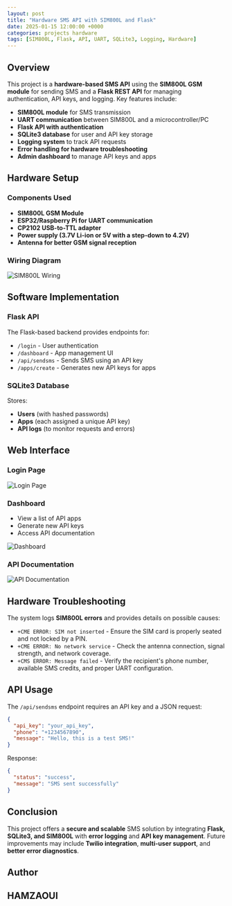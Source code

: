 ```yaml
---
layout: post
title: "Hardware SMS API with SIM800L and Flask"
date: 2025-01-15 12:00:00 +0000
categories: projects hardware
tags: [SIM800L, Flask, API, UART, SQLite3, Logging, Hardware]
---
```


## Overview
This project is a **hardware-based SMS API** using the **SIM800L GSM module** for sending SMS and a **Flask REST API** for managing authentication, API keys, and logging. Key features include:

- **SIM800L module** for SMS transmission
- **UART communication** between SIM800L and a microcontroller/PC
- **Flask API with authentication**
- **SQLite3 database** for user and API key storage
- **Logging system** to track API requests
- **Error handling for hardware troubleshooting**
- **Admin dashboard** to manage API keys and apps

## Hardware Setup

### Components Used
- **SIM800L GSM Module**
- **ESP32/Raspberry Pi for UART communication**
- **CP2102 USB-to-TTL adapter**
- **Power supply (3.7V Li-ion or 5V with a step-down to 4.2V)**
- **Antenna for better GSM signal reception**

### Wiring Diagram
![SIM800L Wiring](https://ishamzaoui.github.io/images/projects/sms-api/home.png)

## Software Implementation

### Flask API
The Flask-based backend provides endpoints for:

- `/login` - User authentication
- `/dashboard` - App management UI
- `/api/sendsms` - Sends SMS using an API key
- `/apps/create` - Generates new API keys for apps

### SQLite3 Database
Stores:
- **Users** (with hashed passwords)
- **Apps** (each assigned a unique API key)
- **API logs** (to monitor requests and errors)

## Web Interface

### Login Page
![Login Page](https://ishamzaoui.github.io/images/projects/sms-api/img1.jpg)

### Dashboard
- View a list of API apps
- Generate new API keys
- Access API documentation

![Dashboard](https://ishamzaoui.github.io/images/projects/sms-api/img2.jpg)

### API Documentation
![API Documentation](https://ishamzaoui.github.io/images/projects/sms-api/img3.jpg)

## Hardware Troubleshooting
The system logs **SIM800L errors** and provides details on possible causes:
- `+CME ERROR: SIM not inserted` - Ensure the SIM card is properly seated and not locked by a PIN.
- `+CME ERROR: No network service` - Check the antenna connection, signal strength, and network coverage.
- `+CMS ERROR: Message failed` - Verify the recipient's phone number, available SMS credits, and proper UART configuration.

## API Usage
The `/api/sendsms` endpoint requires an API key and a JSON request:

```json
{
  "api_key": "your_api_key",
  "phone": "+1234567890",
  "message": "Hello, this is a test SMS!"
}
```

Response:
```json
{
  "status": "success",
  "message": "SMS sent successfully"
}
```

## Conclusion
This project offers a **secure and scalable** SMS solution by integrating **Flask, SQLite3, and SIM800L** with **error logging** and **API key management**. Future improvements may include **Twilio integration**, **multi-user support**, and **better error diagnostics**.

## Author
**HAMZAOUI**
---
